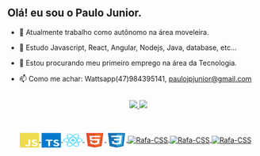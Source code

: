 ## Olá! eu sou o Paulo Junior.  

- 🔭 Atualmente trabalho como autônomo na área moveleira.
- 🌱 Estudo Javascript, React, Angular, Nodejs, Java, database, etc...
- 🤔 Estou procurando meu primeiro emprego na área da Tecnologia.
- 📫 Como me achar: Wattsapp(47)984395141, paulojpjunior@gmail.com
  ##
  
  <div align="center">
    <a href="https://github.com/oitoquatro">
    <img height="180em" src="https://github-readme-stats.vercel.app/api?username=oitoquatro&show_icons=true&theme=merko&include_all_commits=true&count_private=true"/>
    <img height="180em" src="https://github-readme-stats.vercel.app/api/top-langs/?username=oitoquatro&layout=compact&langs_count=7&theme=merko"/>
  </div>
  
  ##
  <div style="display: inline_block"><br>
    <img align="center" alt="Rafa-Js" height="30" width="40" src="https://raw.githubusercontent.com/devicons/devicon/master/icons/javascript/javascript-plain.svg">
    <img align="center" alt="Rafa-Ts" height="30" width="40" src="https://raw.githubusercontent.com/devicons/devicon/master/icons/typescript/typescript-plain.svg">
    <img align="center" alt="Rafa-React" height="30" width="40" src="https://raw.githubusercontent.com/devicons/devicon/master/icons/react/react-original.svg">
    <img align="center" alt="Rafa-HTML" height="30" width="40" src="https://raw.githubusercontent.com/devicons/devicon/master/icons/html5/html5-original.svg">
    <img align="center" alt="Rafa-CSS" height="30" width="40" src="https://raw.githubusercontent.com/devicons/devicon/master/icons/css3/css3-original.svg">  
    <img align="center" alt="Rafa-CSS" height="30" width="40" src="https://cdn.jsdelivr.net/gh/devicons/devicon/icons/java/java-original-wordmark.svg" />    
    <img align="center" alt="Rafa-CSS" height="30" width="40" src="https://cdn.jsdelivr.net/gh/devicons/devicon/icons/nodejs/nodejs-plain.svg" />    
    <img align="center" alt="Rafa-CSS" height="30" width="40" src="https://cdn.jsdelivr.net/gh/devicons/devicon/icons/mysql/mysql-original-wordmark.svg" />          
  </div>




